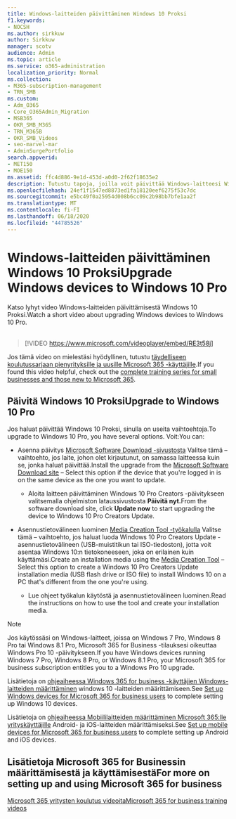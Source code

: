 ```yaml
---
title: Windows-laitteiden päivittäminen Windows 10 Proksi
f1.keywords:
- NOCSH
ms.author: sirkkuw
author: Sirkkuw
manager: scotv
audience: Admin
ms.topic: article
ms.service: o365-administration
localization_priority: Normal
ms.collection:
- M365-subscription-management
- TRN_SMB
ms.custom:
- Adm_O365
- Core_O365Admin_Migration
- MSB365
- OKR_SMB_M365
- TRN_M365B
- OKR_SMB_Videos
- seo-marvel-mar
- AdminSurgePortfolio
search.appverid:
- MET150
- MOE150
ms.assetid: ffc4d886-9e1d-453d-a0d0-2f62f18635e2
description: Tutustu tapoja, joilla voit päivittää Windows-laitteesi Windows 10 Proksi ja hyödyntää kehittyneempiä tietoturva- ja yritysverkkotoimintoja.
ms.openlocfilehash: 24ef1f1547ed8873ed1fa18120eef6275f53c7dc
ms.sourcegitcommit: e5bc49f0a25954d008b6cc09c2b98bb7bfe1aa2f
ms.translationtype: MT
ms.contentlocale: fi-FI
ms.lasthandoff: 06/18/2020
ms.locfileid: "44785526"
---
```

# <a name="upgrade-windows-devices-to-windows-10-pro"></a><span data-ttu-id="38be8-103">Windows-laitteiden päivittäminen Windows 10 Proksi</span><span class="sxs-lookup"><span data-stu-id="38be8-103">Upgrade Windows devices to Windows 10 Pro</span></span>

<span data-ttu-id="38be8-104">Katso lyhyt video Windows-laitteiden päivittämisestä Windows 10 Proksi.</span><span class="sxs-lookup"><span data-stu-id="38be8-104">Watch a short video about upgrading Windows devices to Windows 10 Pro.</span></span><br><br>

> [!VIDEO https://www.microsoft.com/videoplayer/embed/RE3t58j] 

<span data-ttu-id="38be8-105">Jos tämä video on mielestäsi hyödyllinen, tutustu [täydelliseen koulutussarjaan pienyrityksille ja uusille Microsoft 365 -käyttäjille](https://support.microsoft.com/office/6ab4bbcd-79cf-4000-a0bd-d42ce4d12816).</span><span class="sxs-lookup"><span data-stu-id="38be8-105">If you found this video helpful, check out the [complete training series for small businesses and those new to Microsoft 365](https://support.microsoft.com/office/6ab4bbcd-79cf-4000-a0bd-d42ce4d12816).</span></span>

## <a name="upgrade-to-windows-10-pro"></a><span data-ttu-id="38be8-106">Päivitä Windows 10 Proksi</span><span class="sxs-lookup"><span data-stu-id="38be8-106">Upgrade to Windows 10 Pro</span></span>
  
<span data-ttu-id="38be8-107">Jos haluat päivittää Windows 10 Proksi, sinulla on useita vaihtoehtoja.</span><span class="sxs-lookup"><span data-stu-id="38be8-107">To upgrade to Windows 10 Pro, you have several options.</span></span> <span data-ttu-id="38be8-108">Voit:</span><span class="sxs-lookup"><span data-stu-id="38be8-108">You can:</span></span>
    
- <span data-ttu-id="38be8-109">Asenna päivitys [Microsoft Software Download -sivustosta](https://go.microsoft.com/fwlink/?LinkID=836951 ) Valitse tämä &ndash; vaihtoehto, jos laite, johon olet kirjautunut, on samassa laitteessa kuin se, jonka haluat päivittää.</span><span class="sxs-lookup"><span data-stu-id="38be8-109">Install the upgrade from the [Microsoft Software Download site](https://go.microsoft.com/fwlink/?LinkID=836951 ) &ndash; Select this option if the device that you're logged in is on the same device as the one you want to update.</span></span> 

    - <span data-ttu-id="38be8-110">Aloita laitteen päivittäminen Windows 10 Pro Creators -päivitykseen valitsemalla ohjelmiston lataussivustosta **Päivitä nyt.**</span><span class="sxs-lookup"><span data-stu-id="38be8-110">From the software download site, click **Update now** to start upgrading the device to Windows 10 Pro Creators Update.</span></span> 
    
- <span data-ttu-id="38be8-111">Asennustietovälineen luominen [Media Creation Tool -työkalulla](https://go.microsoft.com/fwlink/?LinkID=836960) Valitse tämä &ndash; vaihtoehto, jos haluat luoda Windows 10 Pro Creators Update -asennustietovälineen (USB-muistitikun tai ISO-tiedoston), jotta voit asentaa Windows 10:n tietokoneeseen, joka on erilainen kuin käyttämäsi.</span><span class="sxs-lookup"><span data-stu-id="38be8-111">Create an installation media using the [Media Creation Tool](https://go.microsoft.com/fwlink/?LinkID=836960) &ndash; Select this option to create a Windows 10 Pro Creators Update installation media (USB flash drive or ISO file) to install Windows 10 on a PC that's different from the one you're using.</span></span>

    - <span data-ttu-id="38be8-112">Lue ohjeet työkalun käytöstä ja asennustietovälineen luominen.</span><span class="sxs-lookup"><span data-stu-id="38be8-112">Read the instructions on how to use the tool and create your installation media.</span></span> 

> [!NOTE]
> <span data-ttu-id="38be8-113">Jos käytössäsi on Windows-laitteet, joissa on Windows 7 Pro, Windows 8 Pro tai Windows 8.1 Pro, Microsoft 365 for Business -tilauksesi oikeuttaa Windows Pro 10 -päivitykseen.</span><span class="sxs-lookup"><span data-stu-id="38be8-113">If you have Windows devices running Windows 7 Pro, Windows 8 Pro, or Windows 8.1 Pro, your Microsoft 365 for business subscription entitles you to a Windows Pro 10 upgrade.</span></span>
    
<span data-ttu-id="38be8-114">Lisätietoja on [ohjeaiheessa Windows 365 for business -käyttäjien Windows-laitteiden määrittäminen](set-up-windows-devices.md) windows 10 -laitteiden määrittämiseen.</span><span class="sxs-lookup"><span data-stu-id="38be8-114">See [Set up Windows devices for Microsoft 365 for business users](set-up-windows-devices.md) to complete setting up Windows 10 devices.</span></span> 
  
<span data-ttu-id="38be8-115">Lisätietoja on [ohjeaiheessa Mobiililaitteiden määrittäminen Microsoft 365:lle yrityskäyttäjille](set-up-mobile-devices.md) Android- ja iOS-laitteiden määrittämiseksi.</span><span class="sxs-lookup"><span data-stu-id="38be8-115">See [Set up mobile devices for Microsoft 365 for business users](set-up-mobile-devices.md) to complete setting up Android and iOS devices.</span></span> 
  
## <a name="for-more-on-setting-up-and-using-microsoft-365-for-business"></a><span data-ttu-id="38be8-116">Lisätietoja Microsoft 365 for Businessin määrittämisestä ja käyttämisestä</span><span class="sxs-lookup"><span data-stu-id="38be8-116">For more on setting up and using Microsoft 365 for business</span></span>

[<span data-ttu-id="38be8-117">Microsoft 365 yritysten koulutus videoita</span><span class="sxs-lookup"><span data-stu-id="38be8-117">Microsoft 365 for business training videos</span></span>](https://support.microsoft.com/office/6ab4bbcd-79cf-4000-a0bd-d42ce4d12816)
